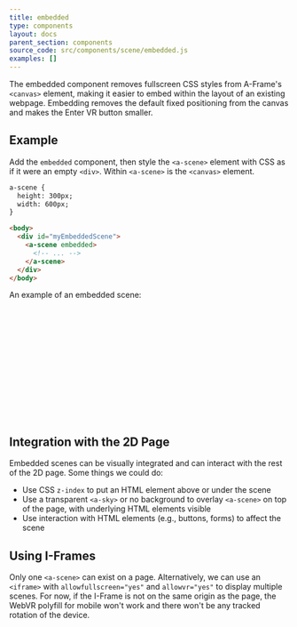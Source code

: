 ```yaml
---
title: embedded
type: components
layout: docs
parent_section: components
source_code: src/components/scene/embedded.js
examples: []
---
```


The embedded component removes fullscreen CSS styles from A-Frame's
`<canvas>` element, making it easier to embed within the layout of an
existing webpage.  Embedding removes the default fixed positioning from
the canvas and makes the Enter VR button smaller.

## Example

Add the `embedded` component, then style the `<a-scene>` element with CSS as if
it were an empty `<div>`. Within `<a-scene>` is the `<canvas>` element.

```html
a-scene {
  height: 300px;
  width: 600px;
}

<body>
  <div id="myEmbeddedScene">
    <a-scene embedded>
      <!-- ... -->
    </a-scene>
  </div>
</body>
```

An example of an embedded scene:

<script src="https://aframe.io/releases/0.7.0/aframe.min.js"></script>

<style>
  #myEmbeddedScene {
    width:100%;
    height:200px;
  }
</style>

<div id="myEmbeddedScene">
  <a-scene embedded>
    <a-entity position="0 0 3.8"><a-camera></a-camera></a-entity>
    <a-sphere position="0 1.25 -1" radius="1.25" color="#EF2D5E"></a-sphere>
    <a-box position="-1 0.5 1" rotation="0 45 0" width="1" height="1" depth="1"  color="#4CC3D9">
      <a-animation attribute="rotation" dur="10000" fill="forwards" to="0 360 0" repeat="indefinite"></a-animation>
    </a-box>
    <a-cylinder position="1 0.75 1" radius="0.5" height="1.5" color="#FFC65D"></a-cylinder>
    <a-plane rotation="-90 0 0" width="4" height="4" color="#7BC8A4"></a-plane>
  </a-scene>
</div>

## Integration with the 2D Page

Embedded scenes can be visually integrated and can interact with the rest of
the 2D page. Some things we could do:

- Use CSS `z-index` to put an HTML element above or under the scene
- Use a transparent `<a-sky>` or no background to overlay `<a-scene>` on top of the page, with underlying HTML elements visible
- Use interaction with HTML elements (e.g., buttons, forms) to affect the scene

## Using I-Frames

Only one `<a-scene>` can exist on a page. Alternatively, we can use an
`<iframe>` with `allowfullscreen="yes"` and `allowvr="yes"` to display multiple
scenes. For now, if the I-Frame is not on the same origin as the page, the
WebVR polyfill for mobile won't work and there won't be any tracked rotation of
the device.
